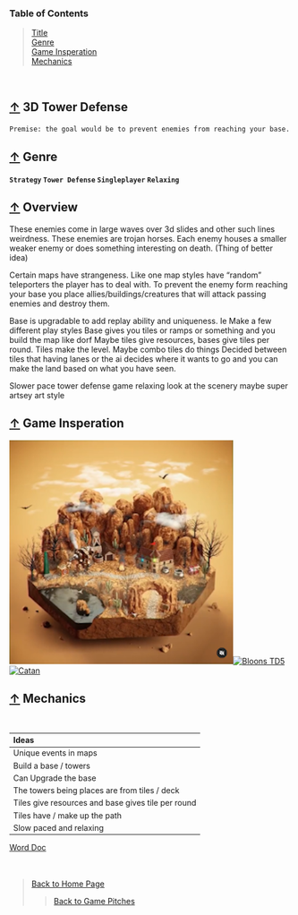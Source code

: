 ### Table of Contents
> [Title](#-3d-tower-defense)<br />
> [Genre](#-genre)<br />
> [Game Insperation](#-game-insperation)<br />
> [Mechanics](#-mechanics)

<br />

## [↑](#table-of-contents) 3D Tower Defense

` Premise: the goal would be to prevent enemies from reaching your base. `

## [↑](#table-of-contents) Genre
#### ` Strategy ` ` Tower Defense ` ` Singleplayer ` ` Relaxing `

## [↑](#table-of-contents) Overview

These enemies come in large waves over 3d slides and other such lines weirdness. These enemies are trojan horses. Each enemy houses a smaller weaker enemy or does something interesting on death. (Thing of better idea)

Certain maps have strangeness. Like one map styles have “random” teleporters the player has to deal with.
To prevent the enemy form reaching your base you place allies/buildings/creatures that will attack passing enemies and destroy them. 

Base is upgradable to add replay ability and uniqueness. Ie Make a few different play styles 
Base gives you tiles or ramps or something and you build the map like dorf 
Maybe tiles give resources, bases give tiles per round. 
Tiles make the level. Maybe combo tiles do things 
Decided between tiles that having lanes or the ai decides where it wants to go and you can make the land based on what you have seen. 

Slower pace tower defense game relaxing look at the scenery maybe super artsey art style 


## [↑](#table-of-contents) Game Insperation

[![Tile Idea](Files/HexagonTile_3DTowerDefense.png)][Tile][![Bloons TD5](https://i.imgur.com/V9YqDsd.jpg)][BloonsTD5]
[![Catan](https://pbs.twimg.com/profile_images/1187478920657981442/maxRq3Jt_400x400.jpg)][Catan]

## [↑](3DTowerDefense.md#table-of-contents) Mechanics
<br />

| Ideas |
| :--- |
| Unique events in maps |
| Build a base / towers |
| Can Upgrade the base |
| The towers being places are from tiles / deck |
| Tiles give resources and base gives tile per round |
| Tiles have / make up the path |
| Slow paced and relaxing |

[Word Doc](Files/3D_Tower_Defense.docx)
<br /><br /><br />

> [Back to Home Page](https://github.com/Zachary-Boehm/GDD400)
>> [Back to Game Pitches](https://github.com/Zachary-Boehm/GDD400/tree/main/Game%20Pitches)


[Tile]: https://www.instagram.com/p/CRyZGsQqEl2/?utm_source=ig_web_copy_link "Click for Original Post (Animated)"
[BloonsTD5]: https://www.youtube.com/watch?v=_dprpzb677A "Click for Bloons TD 5 Trailer"
[Catan]: https://cdn.thingiverse.com/renders/e2/ce/d4/98/98/20160101_133325_preview_featured_preview_featured.jpg "Click for Detailed 3D Board"
